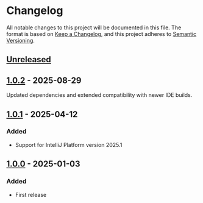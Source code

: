 # Changelog

All notable changes to this project will be documented in this file.
The format is based on [Keep a Changelog](https://keepachangelog.com/en/1.0.0/),
and this project adheres to [Semantic Versioning](https://semver.org/).

## [Unreleased]

## [1.0.2] - 2025-08-29

Updated dependencies and extended compatibility with newer IDE builds.

## [1.0.1] - 2025-04-12

### Added

- Support for IntelliJ Platform version 2025.1

## [1.0.0] - 2025-01-03

### Added

- First release

[Unreleased]: https://github.com/kk-house-777/okoge-progress-bar/compare/v1.0.2...HEAD
[1.0.2]: https://github.com/kk-house-777/okoge-progress-bar/compare/v1.0.1...v1.0.2
[1.0.1]: https://github.com/kk-house-777/okoge-progress-bar/compare/v1.0.0...v1.0.1
[1.0.0]: https://github.com/kk-house-777/okoge-progress-bar/commits/v1.0.0
